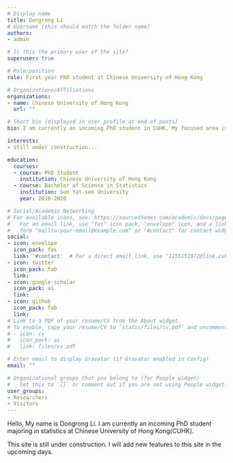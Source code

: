 ```yaml
---
# Display name
title: Dongrong Li
# Username (this should match the folder name)
authors:
- admin

# Is this the primary user of the site?
superuser: true

# Role/position
role: First-year PhD student at Chinese University of Hong Kong

# Organizations/Affiliations
organizations:
- name: Chinese University of Hong Kong
  url: ""

# Short bio (displayed in user profile at end of posts)
bio: I am currently an incoming PhD student in CUHK. My focused area is statistics. This site is still under construction so a lot of material has not been put forward properly yet.

interests:
- Still under construction...

education:
  courses:
  - course: PhD Student 
    institution: Chinese University of Hong Kong
  - course: Bachelor of Science in Statistics
    institution: Sun Yat-sen University
    year: 2016-2020

# Social/Academic Networking
# For available icons, see: https://sourcethemes.com/academic/docs/page-builder/#icons
#   For an email link, use "fas" icon pack, "envelope" icon, and a link in the
#   form "mailto:your-email@example.com" or "#contact" for contact widget.
social:
- icon: envelope
  icon_pack: fas
  link: '#contact'  # For a direct email link, use "1155151972@link.cuhk.edu.hk".
- icon: twitter
  icon_pack: fab
  link: 
- icon: google-scholar
  icon_pack: ai
  link: 
- icon: github
  icon_pack: fab
  link:
# Link to a PDF of your resume/CV from the About widget.
# To enable, copy your resume/CV to `static/files/cv.pdf` and uncomment the lines below.
# - icon: cv
#   icon_pack: ai
#   link: files/cv.pdf

# Enter email to display Gravatar (if Gravatar enabled in Config)
email: ""

# Organizational groups that you belong to (for People widget)
#   Set this to `[]` or comment out if you are not using People widget.
user_groups:
- Researchers
- Visitors
---
```


Hello, My name is Dongrong Li. I am currently an incoming PhD student majoring in statistics at Chinese University of Hong Kong(CUHK). 

This site is still under construction. I will add new features to this site in the upcoming days.

